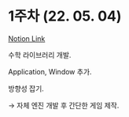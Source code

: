 # 1주차 (22. 05. 04)
[Notion Link](https://www.notion.so/1-22-05-04-6be4bc27297649e0b53f65d8e0ed52f0)

수학 라이브러리 개발.

Application, Window 추가.

방향성 잡기.

→ 자체 엔진 개발 후 간단한 게임 제작.